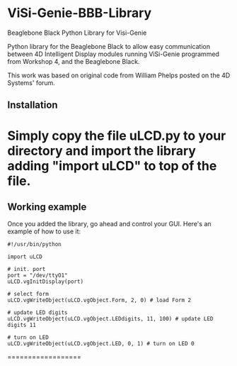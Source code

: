 ViSi-Genie-BBB-Library
======================

Beaglebone Black Python Library for Visi-Genie

Python library for the Beaglebone Black to allow easy communication between 4D Intelligent Display modules running ViSi-Genie programmed from Workshop 4, and the Beaglebone Black.

This work was based on original code from William Phelps posted on the 4D Systems' forum.

## Installation
Simply copy the file uLCD.py to your directory and import the library adding "import uLCD" to top of the file.
===============

## Working example
Once you added the library, go ahead and control your GUI. Here's an example of how to use it:

```
#!/usr/bin/python

import uLCD

# init. port
port = "/dev/ttyO1"
uLCD.vgInitDisplay(port)

# select form
uLCD.vgWriteObject(uLCD.vgObject.Form, 2, 0) # load Form 2

# update LED digits
uLCD.vgWriteObject(uLCD.vgObject.LEDdigits, 11, 100) # update LED digits 11

# turn on LED
uLCD.vgWriteObject(uLCD.vgObject.LED, 0, 1) # turn on LED 0
```
==================
